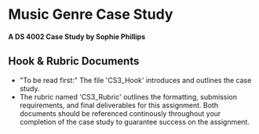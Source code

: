 # Music Genre Case Study
#### A DS 4002 Case Study by Sophie Phillips
## Hook & Rubric Documents
- "To be read first:" The file 'CS3_Hook' introduces and outlines the case study. 
- The rubric named 'CS3_Rubric' outlines the formatting, submission requirements, and final deliverables for this assignment.
Both documents should be referenced continously throughout your completion of the case study to guarantee success on the assignment.

